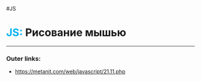 #JS
# <font color="#00b0f0">JS:</font> Рисование мышью
---
### Outer links:
- https://metanit.com/web/javascript/21.11.php